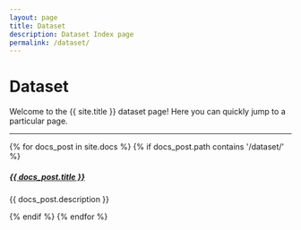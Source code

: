 ```yaml
---
layout: page
title: Dataset
description: Dataset Index page
permalink: /dataset/
---
```


# Dataset

Welcome to the {{ site.title }} dataset page! Here you can quickly jump to a 
particular page.

<div class="section-index">
  <hr class="panel-line">
  {% for docs_post in site.docs %}
    {% if docs_post.path contains '/dataset/' %}
      <div class="entry">
        <h5><a href="{{ docs_post.url | prepend: site.baseurl }}">{{ docs_post.title }}</a></h5>
        <p>{{ docs_post.description }}</p>
      </div>
    {% endif %}
  {% endfor %}
</div>